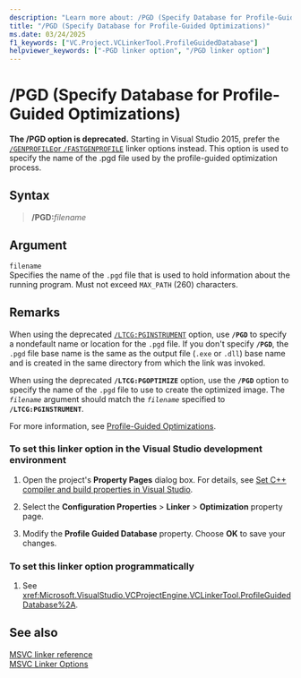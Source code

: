 ```yaml
---
description: "Learn more about: /PGD (Specify Database for Profile-Guided Optimizations)"
title: "/PGD (Specify Database for Profile-Guided Optimizations)"
ms.date: 03/24/2025
f1_keywords: ["VC.Project.VCLinkerTool.ProfileGuidedDatabase"]
helpviewer_keywords: ["-PGD linker option", "/PGD linker option"]
---
```

# /PGD (Specify Database for Profile-Guided Optimizations)

**The /PGD option is deprecated.** Starting in Visual Studio 2015, prefer the [`/GENPROFILE`or `/FASTGENPROFILE`](genprofile-fastgenprofile-generate-profiling-instrumented-build.md) linker options instead. This option is used to specify the name of the .pgd file used by the profile-guided optimization process.

## Syntax

> **/PGD:**_filename_

## Argument

`filename`\
Specifies the name of the `.pgd` file that is used to hold information about the running program. Must not exceed `MAX_PATH` (260) characters.

## Remarks

When using the deprecated [`/LTCG:PGINSTRUMENT`](ltcg-link-time-code-generation.md) option, use **`/PGD`** to specify a nondefault name or location for the `.pgd` file. If you don't specify **`/PGD`**, the `.pgd` file base name is the same as the output file (`.exe` or `.dll`) base name and is created in the same directory from which the link was invoked.

When using the deprecated **`/LTCG:PGOPTIMIZE`** option, use the **`/PGD`** option to specify the name of the `.pgd` file to use to create the optimized image. The *`filename`* argument should match the *`filename`* specified to **`/LTCG:PGINSTRUMENT`**.

For more information, see [Profile-Guided Optimizations](../profile-guided-optimizations.md).

### To set this linker option in the Visual Studio development environment

1. Open the project's **Property Pages** dialog box. For details, see [Set C++ compiler and build properties in Visual Studio](../working-with-project-properties.md).

1. Select the **Configuration Properties** > **Linker** > **Optimization** property page.

1. Modify the **Profile Guided Database** property. Choose **OK** to save your changes.

### To set this linker option programmatically

1. See <xref:Microsoft.VisualStudio.VCProjectEngine.VCLinkerTool.ProfileGuidedDatabase%2A>.

## See also

[MSVC linker reference](linking.md)\
[MSVC Linker Options](linker-options.md)
